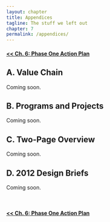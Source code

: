 ```yaml
--- 
layout: chapter
title: Appendices
tagline: The stuff we left out
chapter: 7
permalink: /appendices/
---
```


#### [<< Ch. 6: Phase One Action Plan](http://open.publicinnovation.org/chapters/phase-one-action-plan/)

## A. Value Chain
Coming soon.

## B. Programs and Projects
Coming soon.

## C. Two-Page Overview
Coming soon.

## D. 2012 Design Briefs
Coming soon.

<br />

#### [<< Ch. 6: Phase One Action Plan](http://open.publicinnovation.org/chapters/phase-one-action-plan/)
